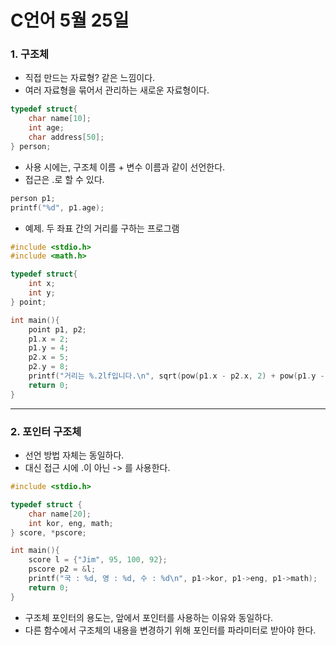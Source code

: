 # C언어 5월 25일

### 1. 구조체
- 직접 만드는 자료형? 같은 느낌이다.
- 여러 자료형을 묶어서 관리하는 새로운 자료형이다.

```C
typedef struct{
    char name[10];
    int age;
    char address[50];
} person;
```

- 사용 시에는, 구조체 이름 + 변수 이름과 같이 선언한다.
- 접근은 .로 할 수 있다.

```C
person p1;
printf("%d", p1.age);
```

- 예제. 두 좌표 간의 거리를 구하는 프로그램
```C
#include <stdio.h>
#include <math.h>

typedef struct{
    int x;
    int y;
} point;

int main(){
    point p1, p2;
    p1.x = 2;
    p1.y = 4;
    p2.x = 5;
    p2.y = 8;
    printf("거리는 %.2lf입니다.\n", sqrt(pow(p1.x - p2.x, 2) + pow(p1.y - p2.y, 2)));
    return 0;
}
```

---

### 2. 포인터 구조체
- 선언 방법 자체는 동일하다.
- 대신 접근 시에 .이 아닌 -> 를 사용한다.

```C
#include <stdio.h>

typedef struct {
    char name[20];
    int kor, eng, math;
} score, *pscore;

int main(){
    score l = {"Jim", 95, 100, 92};
    pscore p2 = &l;
    printf("국 : %d, 영 : %d, 수 : %d\n", p1->kor, p1->eng, p1->math);
    return 0;
}
```

- 구조체 포인터의 용도는, 앞에서 포인터를 사용하는 이유와 동일하다.
- 다른 함수에서 구조체의 내용을 변경하기 위해 포인터를 파라미터로 받아야 한다. 